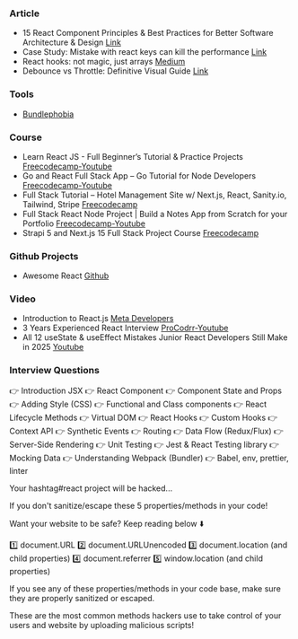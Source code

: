### Article

- 15 React Component Principles & Best Practices for Better Software Architecture & Design [Link](https://thetshaped.dev/p/15-react-component-principles-for-better-design)
- Case Study: Mistake with react keys can kill the performance [Link](https://www.showrin.com/blog/case-study-mistake-with-react-keys-can-kill-the-performance)
- React hooks: not magic, just arrays [Medium](https://medium.com/@ryardley/react-hooks-not-magic-just-arrays-cd4f1857236e)
- Debounce vs Throttle: Definitive Visual Guide [Link](https://kettanaito.com/blog/debounce-vs-throttle)


### Tools
- [Bundlephobia](https://bundlephobia.com/)

### Course

- Learn React JS - Full Beginner’s Tutorial & Practice Projects [Freecodecamp-Youtube](https://youtu.be/x4rFhThSX04?si=vhVdvauTZyAQ2Gt7)
- Go and React Full Stack App – Go Tutorial for Node Developers [Freecodecamp-Youtube](https://youtu.be/lNd7XlXwlho?si=nMs1TyBxGQ-f_MRt)
- Full Stack Tutorial – Hotel Management Site w/ Next.js, React, Sanity.io, Tailwind, Stripe [Freecodecamp](https://youtu.be/kiCH27qsNL8?si=53qjp8zAeO9WRTb5)
- Full Stack React Node Project | Build a Notes App from Scratch for your Portfolio [Freecodecamp-Youtube](https://youtu.be/2MoSzSlAuNk?si=hxVLd1zeLeBwv0Wj)
- Strapi 5 and Next.js 15 Full Stack Project Course [Freecodecamp](https://youtu.be/Q-cPtlYG1cY?si=HpGyuGX4apZ7_cSl)

### Github Projects

- Awesome React [Github](https://github.com/enaqx/awesome-react)

### Video 

- Introduction to React.js [Meta Developers](https://youtu.be/XxVg_s8xAms?si=Vkpxlpp0AJuh-Y2R)
- 3 Years Experienced React Interview [ProCodrr-Youtube](https://youtu.be/rX4dlpvbvu8?si=2YmpNJTCVBOkJ7YE)
- All 12 useState & useEffect Mistakes Junior React Developers Still Make in 2025 [Youtube](https://youtu.be/-yIsQPp31L0?si=mIAWY-zvDAuxBHII)

### Interview Questions

👉 Introduction JSX
👉 React Component
👉 Component State and Props
👉 Adding Style (CSS)
👉 Functional and Class components
👉 React Lifecycle Methods
👉 Virtual DOM
👉 React Hooks
👉 Custom Hooks
👉 Context API
👉 Synthetic Events
👉 Routing
👉 Data Flow (Redux/Flux)
👉 Server-Side Rendering
👉 Unit Testing
👉 Jest & React Testing library
👉 Mocking Data
👉 Understanding Webpack (Bundler)
👉 Babel, env, prettier, linter

<!--  -->

Your hashtag#react project will be hacked...

If you don't sanitize/escape these 5 properties/methods in your code!

Want your website to be safe? Keep reading below ⬇️

1️⃣ document.URL
2️⃣ document.URLUnencoded
3️⃣ document.location (and child properties)
4️⃣ document.referrer
5️⃣ window.location (and child properties)

If you see any of these properties/methods in your code base, make sure they are properly sanitized or escaped.

These are the most common methods hackers use to take control of your users and website by uploading malicious scripts!